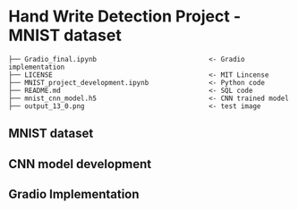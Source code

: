 # Hand Write Detection Project - MNIST dataset

```
├── Gradio_final.ipynb                            <- Gradio implementation
├── LICENSE                                       <- MIT Lincense
├── MNIST_project_development.ipynb               <- Python code
├── README.md                                     <- SQL code
├── mnist_cnn_model.h5                            <- CNN trained model
├── output_13_0.png                               <- test image

```

## MNIST dataset

## CNN model development

## Gradio Implementation 
